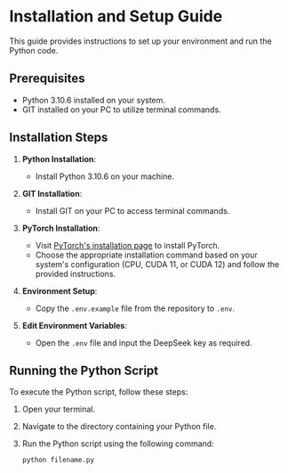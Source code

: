 # Installation and Setup Guide

This guide provides instructions to set up your environment and run the Python code.

## Prerequisites

- Python 3.10.6 installed on your system.
- GIT installed on your PC to utilize terminal commands.

## Installation Steps

1. **Python Installation**:
   - Install Python 3.10.6 on your machine.

2. **GIT Installation**:
   - Install GIT on your PC to access terminal commands.

3. **PyTorch Installation**:
   - Visit [PyTorch's installation page](https://pytorch.org/get-started/locally/) to install PyTorch.
   - Choose the appropriate installation command based on your system's configuration (CPU, CUDA 11, or CUDA 12) and follow the provided instructions.

4. **Environment Setup**:
   - Copy the `.env.example` file from the repository to `.env`.

5. **Edit Environment Variables**:
   - Open the `.env` file and input the DeepSeek key as required.

## Running the Python Script

To execute the Python script, follow these steps:

1. Open your terminal.
2. Navigate to the directory containing your Python file.
3. Run the Python script using the following command:

   ```bash
   python filename.py
